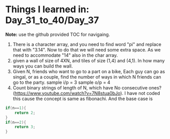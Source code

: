 # Things I learned in: Day_31_to_40/Day_37
**Note:** use the github provided TOC for navigaing.



1.  There is a character array, and you need to find word "pi" and replace that with "3.14". Now to do that we will need some extra space. As we need to accommodate "14" also in the char array.
2. given a wall of size of 4XN, and tiles of size (1,4) and (4,1). In how many ways you can build the wall.
3. Given N, friends who want to go to a part on a bike, Each guy can go as singal, or as a couple, find the number of ways in which N friends can go to the party. sample i/p = 3 sample o/p = 4
4. Count binary strings of length of N, which have No consecutive ones?(https://www.youtube.com/watch?v=7N8stua0bJo). I have not coded this cause the concept is same as fibonachi. And the base case is 

```cpp
if(n==1){
    return 2;
}
if(n==2){
    return 3;
}
```